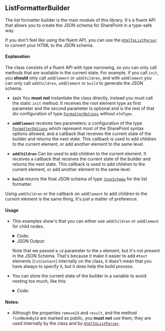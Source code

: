 ## ListFormatterBuilder

The list formatter builder is the main module of this library. It's a fluent API that allows you to create the JSON schema for SharePoint in a type-safe way.

If you don't feel like using the fluent API, you can use the [`HtmlToListParser`](docs/HtmlToListParser.md) to convert your HTML to the JSON schema.

#### Explanation

The class consists of a fluent API with type narrowing, so you can only call methods that are available in the current state. For example, if you call `init`, you **should** only call `addElement` or `addChildren`, and with `addElement` you can only call `addChildren`, `addElement` or `build` to generate the JSON schema.

* **`init`** You **must not** instantiate the class directly, instead you must call the static `init` method. It receives the root element type as first parameter and the second parameter is optional and is the rest of that div configuration of type [`FormatterOptions`](./ConstantsAndTypes.md#formatteroptions) without `elmType`.

* **`addElement`** receives two parameters: a configuration of the type [`FormatterOptions`](./ConstantsAndTypes.md#formatteroptions) which represent most of the SharePoint syntax options allowed, and a callback that receives the current state of the builder and returns the next state. This callback is used to add children to the current element, or add another element to the same level.

* **`addChildren`** Can be used to add children to the current element. It receives a callback that receives the current state of the builder and returns the next state. This callback is used to add children to the current element, or add another element to the same level. 

* **`build`** returns the final JSON schema of type [`JsonSchema`](./ConstantsAndTypes.md#jsonschema) for the list formatter.

Using `addChildren` or the callback on `addElement` to add children to the current element is the same thing, it's just a matter of preference.

#### Usage

* This examples show's that you can either use `addChildren` or `addElement` for child nodes.
    <details>
    <summary>Code: </summary>

    ```typescript
    //Init receives the root element type, in this case a div
    const result = ListFormatterBuilder.init('div')
    .addChildren(child => child
        //Adding the first child to the root div, which is a div with a span with an anchor and image tag.
        .addElement({ elmType: 'div', style: { "background-color": "black" }}, child =>
            child.addElement({ elmType: 'span', style: { color: 'black' } }, child => 
                child.addElement({ elmType: 'a', id: "link1", txtContent: "Link text" }, 
                    child => child.addElement({elmType: 'span'})).addElement({ elmType: 'img' })
            )
        )
        //Adding another sibling to the root div, which is a div with text content
        .addElement({ elmType: 'div', txtContent: 'Text 1' })
    )
    //Adding another sibling to the root div, which is a span with text content
    .addChildren(c => c.addElement({ elmType: 'span', txtContent: 'Text 2'  }))
    .build();

    console.log(result);
    ```

    </details>

    <details>
    <summary>JSON Output:
    </summary>


    ```json
    {
            "elmType": "div",
            "$schema": "https://developer.microsoft.com/json-schemas/sp/v2/column-formatting.schema.json",
            "children": [
                {
                    "elmType": "div",
                    "style": {
                        "background-color": "black"
                    },
                    "children": [
                        {
                            "elmType": "span",
                            "style": {
                                "color": "black"
                            },
                            "children": [
                                {
                                    "elmType": "a",
                                    "txtContent": "Link text"
                                },
                                {
                                    "elmType": "img"
                                }
                            ]
                        }]
                },
                {
                    "elmType": "div",
                    "txtContent": "Text 1"
                },
                {
                    "elmType": "span",
                    "txtContent": "Text 2"
                }
            ]
        }
    ```
    </details>

    Note that we passed a `id` parameter to the `a` element, but it's not present in the JSON Schema. That's because it make it easier to add `#text` elements (`txtContent`) internally on the class, it does't mean that you have always to specify it, but it does help the build process.

* You can store the current state of the builder in a variable to avoid nesting too much, like this:

    <details>
    <summary>Code: </summary>

    ```typescript
    import {ChildrenState, ListFormatterBuilder} from 'sp-list-formatter';

    const firstChildCb = (child: ChildrenState) => {
        return child.addElement({ elmType: 'span', style: { color: 'black' } }, child => {
            //... and returning child.
        });
    }
    const addChildCb = (child: ChildrenState) => {
        return child.addElement({ elmType: 'a', id: "link1", txtContent: "Link text" }, child => {
            //... and returning child.
        });
    }
    const builderWithOneChild = ListFormatterBuilder.init('div').addChildren(firstChildCb)
    const builderWithTwoChild = builderWithOneChild.addChildren(addChildCb)
    const result = builderWithTwoChild.build();
    ```
    </details>

#### Notes:
- Although the properties `removeId` and `result`, and the method `findNodeById` are marked as public, you **must not** use them, they are used internally by the class and by [`HtmlToListParser`](./HtmlToListParser.md).
